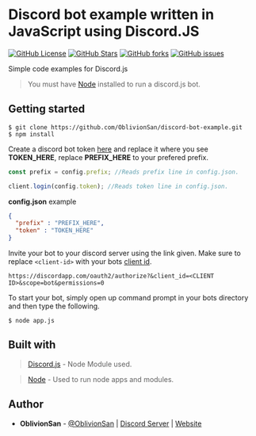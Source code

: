 # Discord bot example written in JavaScript using Discord.JS
[![GitHub License](https://img.shields.io/github/license/OblivionSan/discord-bot-example.svg?style=flat-square)](https://github.com/OblivionSan/discord-bot-example/blob/master/LICENSE)
[![GitHub Stars](https://img.shields.io/github/stars/OblivionSan/discord-bot-example.svg?style=flat-square)](https://github.com/OblivionSan/discord-bot-example/stargazers)
[![GitHub forks](https://img.shields.io/github/forks/OblivionSan/discord-bot-example.svg?style=flat-square)](https://github.com/OblivionSan/discord-bot-example/network)
[![GitHub issues](https://img.shields.io/github/issues/OblivionSan/discord-bot-example.svg?style=flat-square)](https://github.com/OblivionSan/discord-bot-example/issues)

Simple code examples for Discord.js
> You must have [Node](https://nodejs.org/) installed to run a discord.js bot.

## Getting started

```
$ git clone https://github.com/OblivionSan/discord-bot-example.git
$ npm install
```
Create a discord bot token [here](https://discordapp.com/developers/applications/me) and replace it where you see **TOKEN_HERE**, replace **PREFIX_HERE** to your prefered prefix.
```js
const prefix = config.prefix; //Reads prefix line in config.json.

client.login(config.token); //Reads token line in config.json.
```
**config.json** example
```json
{
  "prefix" : "PREFIX_HERE",
  "token" : "TOKEN_HERE"
}
```
Invite your bot to your discord server using the link given. Make sure to replace `<client-id>` with your bots [client id](https://discordapp.com/developers/applications/me). 
```
https://discordapp.com/oauth2/authorize?&client_id=<CLIENT ID>&scope=bot&permissions=0
```
To start your bot, simply open up command prompt in your bots directory and then type the following.
```
$ node app.js
```

## Built with
> [Discord.js](https://discord.js.org/#/) - Node Module used.

> [Node](https://nodejs.org/) - Used to run node apps and modules.

## Author
- **OblivionSan** - [@OblivionSan](https://twitter.com/OblivionSan) | [Discord Server](https://discord.gg/kxNeGRC) | [Website](https://oblivionsan.tk)
